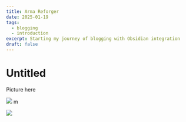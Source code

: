 ```yaml
---
title: Arma Reforger
date: 2025-01-19
tags:
  - blogging
  - introduction
excerpt: Starting my journey of blogging with Obsidian integration
draft: false
---
```


# Untitled



Picture here

![](/assets/Screenshot%202025-01-06%20201847%204.png)
m

![](/assets/Screenshot%202025-01-19%20191125.png)